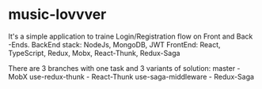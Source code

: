 # music-lovvver


It's a simple application to traine Login/Registration flow on Front and Back -Ends.
BackEnd stack: NodeJs, MongoDB, JWT
FrontEnd: React, TypeScript, Redux, Mobx, React-Thunk, Redux-Saga

There are 3 branches with one task and 3 variants of solution:
master - MobX
use-redux-thunk - React-Thunk
use-saga-middleware - Redux-Saga
